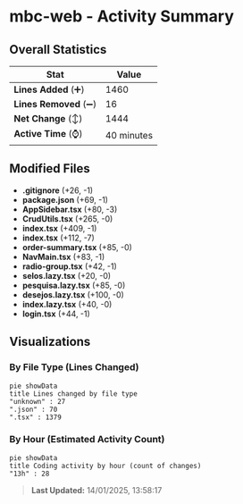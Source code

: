 # mbc-web - Activity Summary 

## Overall Statistics

| Stat                   | Value                                                             |
| ---------------------- | ----------------------------------------------------------------- |
| **Lines Added** (➕)   | 1460                                          |
| **Lines Removed** (➖) | 16                                        |
| **Net Change** (↕)    | 1444                |
| **Active Time** (⌚)   | 40 minutes |


## Modified Files
- **.gitignore** (+26, -1)
- **package.json** (+69, -1)
- **AppSidebar.tsx** (+80, -3)
- **CrudUtils.tsx** (+265, -0)
- **index.tsx** (+409, -1)
- **index.tsx** (+112, -7)
- **order-summary.tsx** (+85, -0)
- **NavMain.tsx** (+83, -1)
- **radio-group.tsx** (+42, -1)
- **selos.lazy.tsx** (+20, -0)
- **pesquisa.lazy.tsx** (+85, -0)
- **desejos.lazy.tsx** (+100, -0)
- **index.lazy.tsx** (+40, -0)
- **login.tsx** (+44, -1)

## Visualizations

### By File Type (Lines Changed)

```mermaid
pie showData
title Lines changed by file type
"unknown" : 27
".json" : 70
".tsx" : 1379
```

### By Hour (Estimated Activity Count)

```mermaid
pie showData
title Coding activity by hour (count of changes)
"13h" : 28
```


> **Last Updated:** 14/01/2025, 13:58:17